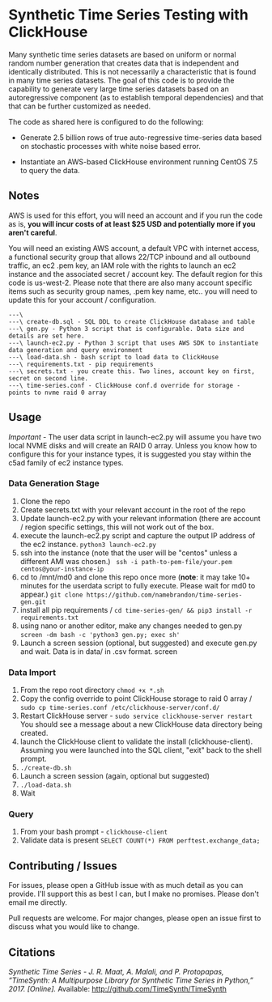# Synthetic Time Series Testing with ClickHouse 

Many synthetic time series datasets are based on uniform or normal random number generation that creates data that is independent and identically distributed. This is not necessarily a characteristic that is found in many time series datasets. The goal of this code is to provide the capability to generate very large time series datasets based on an autoregressive component (as to establish temporal dependencies) and that that can be further customized as needed. 

The code as shared here is configured to do the following:

* Generate 2.5 billion rows of true auto-regressive time-series data based on stochastic processes with white noise based error. 

* Instantiate an AWS-based ClickHouse environment running CentOS 7.5 to query the data.

## Notes

AWS is used for this effort, you will need an account and if you run the code as is, **you will incur costs of at least $25 USD and potentially more if you aren't careful**. 

You will need an existing AWS account, a default VPC with internet access, a functional security group that allows 22/TCP inbound and all outbound traffic, an ec2 .pem key, an IAM role with the rights to launch an ec2 instance and the associated secret / account key. The default region for this code is us-west-2. Please note that there are also many account specific items such as security group names, .pem key name, etc.. you will need to update this for your account / configuration.


```
---\
---\ create-db.sql - SQL DDL to create ClickHouse database and table
---\ gen.py - Python 3 script that is configurable. Data size and details are set here.
---\ launch-ec2.py - Python 3 script that uses AWS SDK to instantiate data generation and query environment
---\ load-data.sh - bash script to load data to ClickHouse
---\ requirements.txt - pip requirements
---\ secrets.txt - you create this. Two lines, account key on first, secret on second line.
---\ time-series.conf - ClickHouse conf.d override for storage - points to nvme raid 0 array

```

## Usage
*Important* - The user data script in launch-ec2.py will assume you have two local NVME disks and will create an RAID 0 array. Unless you know how to configure this for your instance types, it is suggested you stay within the c5ad family of ec2 instance types. 

### Data Generation Stage
1. Clone the repo
2. Create secrets.txt with your relevant account in the root of the repo
3. Update launch-ec2.py with your relevant information (there are account / region specific settings, this will not work out of the box.
4. execute the launch-ec2.py script and capture the output IP address of the ec2 instance. ```python3 launch-ec2.py```
5. ssh into the instance (note that the user will be "centos" unless a different AMI was chosen.) ``` ssh -i path-to-pem-file/your.pem centos@your-instance-ip```
6. cd to /mnt/md0 and clone this repo once more (__note__: it may take 10+ minutes for the userdata script to fully execute. Please wait for md0 to appear.) ```git clone https://github.com/namebrandon/time-series-gen.git```
7. install all pip requirements / ```cd time-series-gen/ && pip3 install -r requirements.txt```
8. using nano or another editor, make any changes needed to gen.py ```screen -dm bash -c 'python3 gen.py; exec sh'```
9. Launch a screen session (optional, but suggested) and execute gen.py and wait. Data is in data/ in .csv format. screen

### Data Import
1. From the repo root directory ```chmod +x *.sh```
2. Copy the config override to point ClickHouse storage to raid 0 array / ```sudo cp time-series.conf /etc/clickhouse-server/conf.d/```
3. Restart ClickHouse server - ```sudo service clickhouse-server restart```
You should see a message about a new ClickHouse data directory being created.
4. launch the ClickHouse client to validate the install (clickhouse-client). Assuming you were launched into the SQL client, "exit" back to the shell prompt. 
5. `````./create-db.sh`````
6. Launch a screen session (again, optional but suggested)
7. `````./load-data.sh`````
5. Wait

### Query
1. From your bash prompt - ```clickhouse-client```
2. Validate data is present ```SELECT COUNT(*) FROM perftest.exchange_data;```

## Contributing / Issues
For issues, please open a GitHub issue with as much detail as you can provide. I'll support this as best I can, but I make no promises. Please don't email me directly.

Pull requests are welcome. For major changes, please open an issue first to discuss what you would like to change.

## Citations

*Synthetic Time Series - J. R. Maat, A. Malali, and P. Protopapas, “TimeSynth: A Multipurpose Library for Synthetic Time Series in Python,” 2017. [Online].*
Available: http://github.com/TimeSynth/TimeSynth